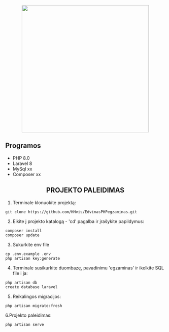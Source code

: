 <p align="center"><a href="https://laravel.com" target="_blank"><img src="https://raw.githubusercontent.com/laravel/art/master/logo-lockup/5%20SVG/2%20CMYK/1%20Full%20Color/laravel-logolockup-cmyk-red.svg" width="400"></a></p>

<h2>Programos</h2>

<ul>
  <li>PHP 8.0</li>
  <li>Laravel 8</li>
  <li>MySql xx</li>
  <li>Composer xx</li>
</ul> 

<h2 align="center">PROJEKTO PALEIDIMAS</h2>

1. Terminale klonuokite projektą:
```
git clone https://github.com/HHvis/EdvinasPHPegzaminas.git
```
2. Eikite į projekto katalogą - 'cd' pagalba ir įrašykite papildymus:
```
composer install
composer update
```
3. Sukurkite env file
```
cp .env.example .env
php artisan key:generate
```
4. Terminale susikurkite duombazę, pavadinimu 'egzaminas' ir ikelkite SQL file i ja:
```
php artisan db
create database laravel
```
5. Reikalingos migracijos:
```
php artisan migrate:fresh
```
6.Projekto paleidimas:
```
php artisan serve
```
